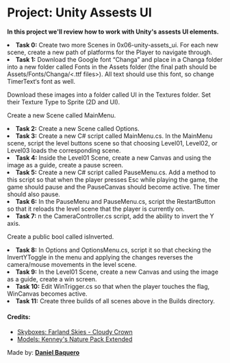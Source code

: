 <html>
<h1>Project: Unity Assests UI</h1>
<p><strong>In this project we'll review how to work with Unity's assests UI elements.</strong></p>
<body>
<li><strong>Task 0:</strong> Create two more Scenes in 0x06-unity-assets_ui. For each new scene, create a new path of platforms for the Player to navigate through.</li>
<li><strong>Task 1:</strong> Download the Google font “Changa” and place in a Changa folder into a new folder called Fonts in the Assets folder (the final path should be Assets/Fonts/Changa/<.ttf files>). All text should use this font, so change TimerText‘s font as well.

Download these images into a folder called UI in the Textures folder. Set their Texture Type to Sprite (2D and UI).

Create a new Scene called MainMenu.</li>
<li><strong>Task 2:</strong> Create a new Scene called Options.</li>
<li><strong>Task 3:</strong> Create a new C# script called MainMenu.cs. In the MainMenu scene, script the level buttons scene so that choosing Level01, Level02, or Level03 loads the corresponding scene.</li>
<li><strong>Task 4:</strong> Inside the Level01 Scene, create a new Canvas and using the image as a guide, create a pause screen.</li>
<li><strong>Task 5:</strong> Create a new C# script called PauseMenu.cs. Add a method to this script so that when the player presses Esc while playing the game, the game should pause and the PauseCanvas should become active. The timer should also pause.</li>
<li><strong>Task 6:</strong> In the PauseMenu and PauseMenu.cs, script the RestartButton so that it reloads the level scene that the player is currently on.</li>
<li><strong>Task 7:</strong> n the CameraController.cs script, add the ability to invert the Y axis.

Create a public bool called isInverted.</li>
<li><strong>Task 8:</strong> In Options and OptionsMenu.cs, script it so that checking the InvertYToggle in the menu and applying the changes reverses the camera/mouse movements in the level scene.</li>
<li><strong>Task 9:</strong> In the Level01 Scene, create a new Canvas and using the image as a guide, create a win screen.</li>
<li><strong>Task 10:</strong> Edit WinTrigger.cs so that when the player touches the flag, WinCanvas becomes active.</li>
<li><strong>Task 11:</strong> Create three builds of all scenes above in the Builds directory.</li>
</body>
<h4>Credits:</h4>
<ul>
<li>
    <a href="https://assetstore.unity.com/packages/2d/textures-materials/sky/farland-skies-cloudy-crown-60004">Skyboxes: Farland Skies - Cloudy Crown</a>
</li>
<li>
    <a href="https://kenney.nl/assets/nature-pack-extended">Models: Kenney's Nature Pack Extended</a>
</li>
</ul>
<footer>Made by: <strong><a href="https://github.com/DanielBaquero28">Daniel Baquero</a></strong></footer>
</html>